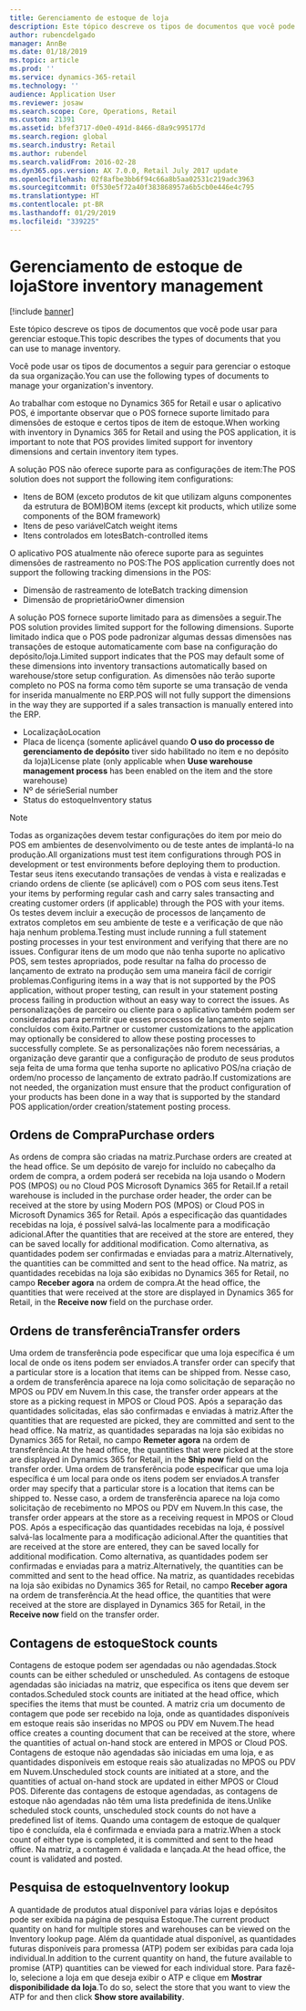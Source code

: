 ```yaml
---
title: Gerenciamento de estoque de loja
description: Este tópico descreve os tipos de documentos que você pode usar para gerenciar estoque.
author: rubencdelgado
manager: AnnBe
ms.date: 01/18/2019
ms.topic: article
ms.prod: ''
ms.service: dynamics-365-retail
ms.technology: ''
audience: Application User
ms.reviewer: josaw
ms.search.scope: Core, Operations, Retail
ms.custom: 21391
ms.assetid: bfef3717-d0e0-491d-8466-d8a9c995177d
ms.search.region: global
ms.search.industry: Retail
ms.author: rubendel
ms.search.validFrom: 2016-02-28
ms.dyn365.ops.version: AX 7.0.0, Retail July 2017 update
ms.openlocfilehash: 02f8afbe3bb6f94c66a8b5aa02531c219adc3963
ms.sourcegitcommit: 0f530e5f72a40f383868957a6b5cb0e446e4c795
ms.translationtype: HT
ms.contentlocale: pt-BR
ms.lasthandoff: 01/29/2019
ms.locfileid: "339225"
---
```

# <a name="store-inventory-management"></a><span data-ttu-id="2a6fb-103">Gerenciamento de estoque de loja</span><span class="sxs-lookup"><span data-stu-id="2a6fb-103">Store inventory management</span></span>

[!include [banner](includes/banner.md)]

<span data-ttu-id="2a6fb-104">Este tópico descreve os tipos de documentos que você pode usar para gerenciar estoque.</span><span class="sxs-lookup"><span data-stu-id="2a6fb-104">This topic describes the types of documents that you can use to manage inventory.</span></span>

<span data-ttu-id="2a6fb-105">Você pode usar os tipos de documentos a seguir para gerenciar o estoque da sua organização.</span><span class="sxs-lookup"><span data-stu-id="2a6fb-105">You can use the following types of documents to manage your organization's inventory.</span></span>

<span data-ttu-id="2a6fb-106">Ao trabalhar com estoque no Dynamics 365 for Retail e usar o aplicativo POS, é importante observar que o POS fornece suporte limitado para dimensões de estoque e certos tipos de item de estoque.</span><span class="sxs-lookup"><span data-stu-id="2a6fb-106">When working with inventory in Dynamics 365 for Retail and using the POS application, it is important to note that POS provides limited support for inventory dimensions and certain inventory item types.</span></span>  

<span data-ttu-id="2a6fb-107">A solução POS não oferece suporte para as configurações de item:</span><span class="sxs-lookup"><span data-stu-id="2a6fb-107">The POS solution does not support the following item configurations:</span></span>
- <span data-ttu-id="2a6fb-108">Itens de BOM (exceto produtos de kit que utilizam alguns componentes da estrutura de BOM)</span><span class="sxs-lookup"><span data-stu-id="2a6fb-108">BOM items (except kit products, which utilize some components of the BOM framework)</span></span>
- <span data-ttu-id="2a6fb-109">Itens de peso variável</span><span class="sxs-lookup"><span data-stu-id="2a6fb-109">Catch weight items</span></span>
- <span data-ttu-id="2a6fb-110">Itens controlados em lotes</span><span class="sxs-lookup"><span data-stu-id="2a6fb-110">Batch-controlled items</span></span>

<span data-ttu-id="2a6fb-111">O aplicativo POS atualmente não oferece suporte para as seguintes dimensões de rastreamento no POS:</span><span class="sxs-lookup"><span data-stu-id="2a6fb-111">The POS application currently does not support the following tracking dimensions in the POS:</span></span>
- <span data-ttu-id="2a6fb-112">Dimensão de rastreamento de lote</span><span class="sxs-lookup"><span data-stu-id="2a6fb-112">Batch tracking dimension</span></span>
- <span data-ttu-id="2a6fb-113">Dimensão de proprietário</span><span class="sxs-lookup"><span data-stu-id="2a6fb-113">Owner dimension</span></span>

<span data-ttu-id="2a6fb-114">A solução POS fornece suporte limitado para as dimensões a seguir.</span><span class="sxs-lookup"><span data-stu-id="2a6fb-114">The POS solution provides limited support for the following dimensions.</span></span> <span data-ttu-id="2a6fb-115">Suporte limitado indica que o POS pode padronizar algumas dessas dimensões nas transações de estoque automaticamente com base na configuração do depósito/loja.</span><span class="sxs-lookup"><span data-stu-id="2a6fb-115">Limited support indicates that the POS may default some of these dimensions into inventory transactions automatically based on warehouse/store setup configuration.</span></span> <span data-ttu-id="2a6fb-116">As dimensões não terão suporte completo no POS na forma como têm suporte se uma transação de venda for inserida manualmente no ERP.</span><span class="sxs-lookup"><span data-stu-id="2a6fb-116">POS will not fully support the dimensions in the way they are supported if a sales transaction is manually entered into the ERP.</span></span> 

- <span data-ttu-id="2a6fb-117">Localização</span><span class="sxs-lookup"><span data-stu-id="2a6fb-117">Location</span></span>
- <span data-ttu-id="2a6fb-118">Placa de licença (somente aplicável quando **O uso do processo de gerenciamento de depósito** tiver sido habilitado no item e no depósito da loja)</span><span class="sxs-lookup"><span data-stu-id="2a6fb-118">License plate (only applicable when **Uuse warehouse management process** has been enabled on the item and the store warehouse)</span></span>
- <span data-ttu-id="2a6fb-119">Nº de série</span><span class="sxs-lookup"><span data-stu-id="2a6fb-119">Serial number</span></span>
- <span data-ttu-id="2a6fb-120">Status do estoque</span><span class="sxs-lookup"><span data-stu-id="2a6fb-120">Inventory status</span></span>

> [!NOTE]
> <span data-ttu-id="2a6fb-121">Todas as organizações devem testar configurações do item por meio do POS em ambientes de desenvolvimento ou de teste antes de implantá-lo na produção.</span><span class="sxs-lookup"><span data-stu-id="2a6fb-121">All organizations must test item configurations through POS in development or test environments before deploying them to production.</span></span> <span data-ttu-id="2a6fb-122">Testar seus itens executando transações de vendas à vista e realizadas e criando ordens de cliente (se aplicável) com o POS com seus itens.</span><span class="sxs-lookup"><span data-stu-id="2a6fb-122">Test your items by performing regular cash and carry sales transacting and creating customer orders (if applicable) through the POS with your items.</span></span> <span data-ttu-id="2a6fb-123">Os testes devem incluir a execução de processos de lançamento de extratos completos em seu ambiente de teste e a verificação de que não haja nenhum problema.</span><span class="sxs-lookup"><span data-stu-id="2a6fb-123">Testing must include running a full statement posting processes in your test environment and verifying that there are no issues.</span></span>
> <span data-ttu-id="2a6fb-124">Configurar itens de um modo que não tenha suporte no aplicativo POS, sem testes apropriados, pode resultar na falha do processo de lançamento de extrato na produção sem uma maneira fácil de corrigir problemas.</span><span class="sxs-lookup"><span data-stu-id="2a6fb-124">Configuring items in a way that is not supported by the POS application, without proper testing, can result in your statement posting process failing in production without an easy way to correct the issues.</span></span> <span data-ttu-id="2a6fb-125">As personalizações de parceiro ou cliente para o aplicativo também podem ser consideradas para permitir que esses processos de lançamento sejam concluídos com êxito.</span><span class="sxs-lookup"><span data-stu-id="2a6fb-125">Partner or customer customizations to the application may optionally be considered to allow these posting processes to successfully complete.</span></span> <span data-ttu-id="2a6fb-126">Se as personalizações não forem necessárias, a organização deve garantir que a configuração de produto de seus produtos seja feita de uma forma que tenha suporte no aplicativo POS/na criação de ordem/no processo de lançamento de extrato padrão.</span><span class="sxs-lookup"><span data-stu-id="2a6fb-126">If customizations are not needed, the organization must ensure that the product configuration of your products has been done in a way that is supported by the standard POS application/order creation/statement posting process.</span></span>

## <a name="purchase-orders"></a><span data-ttu-id="2a6fb-127">Ordens de Compra</span><span class="sxs-lookup"><span data-stu-id="2a6fb-127">Purchase orders</span></span>

<span data-ttu-id="2a6fb-128">As ordens de compra são criadas na matriz.</span><span class="sxs-lookup"><span data-stu-id="2a6fb-128">Purchase orders are created at the head office.</span></span> <span data-ttu-id="2a6fb-129">Se um depósito de varejo for incluído no cabeçalho da ordem de compra, a ordem poderá ser recebida na loja usando o Modern POS (MPOS) ou no Cloud POS Microsoft Dynamics 365 for Retail.</span><span class="sxs-lookup"><span data-stu-id="2a6fb-129">If a retail warehouse is included in the purchase order header, the order can be received at the store by using Modern POS (MPOS) or Cloud POS in Microsoft Dynamics 365 for Retail.</span></span> <span data-ttu-id="2a6fb-130">Após a especificação das quantidades recebidas na loja, é possível salvá-las localmente para a modificação adicional.</span><span class="sxs-lookup"><span data-stu-id="2a6fb-130">After the quantities that are received at the store are entered, they can be saved locally for additional modification.</span></span> <span data-ttu-id="2a6fb-131">Como alternativa, as quantidades podem ser confirmadas e enviadas para a matriz.</span><span class="sxs-lookup"><span data-stu-id="2a6fb-131">Alternatively, the quantities can be committed and sent to the head office.</span></span> <span data-ttu-id="2a6fb-132">Na matriz, as quantidades recebidas na loja são exibidas no Dynamics 365 for Retail, no campo **Receber agora** na ordem de compra.</span><span class="sxs-lookup"><span data-stu-id="2a6fb-132">At the head office, the quantities that were received at the store are displayed in Dynamics 365 for Retail, in the **Receive now** field on the purchase order.</span></span>

## <a name="transfer-orders"></a><span data-ttu-id="2a6fb-133">Ordens de transferência</span><span class="sxs-lookup"><span data-stu-id="2a6fb-133">Transfer orders</span></span>

<span data-ttu-id="2a6fb-134">Uma ordem de transferência pode especificar que uma loja específica é um local de onde os itens podem ser enviados.</span><span class="sxs-lookup"><span data-stu-id="2a6fb-134">A transfer order can specify that a particular store is a location that items can be shipped from.</span></span> <span data-ttu-id="2a6fb-135">Nesse caso, a ordem de transferência aparece na loja como solicitação de separação no MPOS ou PDV em Nuvem.</span><span class="sxs-lookup"><span data-stu-id="2a6fb-135">In this case, the transfer order appears at the store as a picking request in MPOS or Cloud POS.</span></span> <span data-ttu-id="2a6fb-136">Após a separação das quantidades solicitadas, elas são confirmadas e enviadas à matriz.</span><span class="sxs-lookup"><span data-stu-id="2a6fb-136">After the quantities that are requested are picked, they are committed and sent to the head office.</span></span> <span data-ttu-id="2a6fb-137">Na matriz, as quantidades separadas na loja são exibidas no Dynamics 365 for Retail, no campo **Remeter agora** na ordem de transferência.</span><span class="sxs-lookup"><span data-stu-id="2a6fb-137">At the head office, the quantities that were picked at the store are displayed in Dynamics 365 for Retail, in the **Ship now** field on the transfer order.</span></span> <span data-ttu-id="2a6fb-138">Uma ordem de transferência pode especificar que uma loja específica é um local para onde os itens podem ser enviados.</span><span class="sxs-lookup"><span data-stu-id="2a6fb-138">A transfer order may specify that a particular store is a location that items can be shipped to.</span></span> <span data-ttu-id="2a6fb-139">Nesse caso, a ordem de transferência aparece na loja como solicitação de recebimento no MPOS ou PDV em Nuvem.</span><span class="sxs-lookup"><span data-stu-id="2a6fb-139">In this case, the transfer order appears at the store as a receiving request in MPOS or Cloud POS.</span></span> <span data-ttu-id="2a6fb-140">Após a especificação das quantidades recebidas na loja, é possível salvá-las localmente para a modificação adicional.</span><span class="sxs-lookup"><span data-stu-id="2a6fb-140">After the quantities that are received at the store are entered, they can be saved locally for additional modification.</span></span> <span data-ttu-id="2a6fb-141">Como alternativa, as quantidades podem ser confirmadas e enviadas para a matriz.</span><span class="sxs-lookup"><span data-stu-id="2a6fb-141">Alternatively, the quantities can be committed and sent to the head office.</span></span> <span data-ttu-id="2a6fb-142">Na matriz, as quantidades recebidas na loja são exibidas no Dynamics 365 for Retail, no campo **Receber agora** na ordem de transferência.</span><span class="sxs-lookup"><span data-stu-id="2a6fb-142">At the head office, the quantities that were received at the store are displayed in Dynamics 365 for Retail, in the **Receive now** field on the transfer order.</span></span>

## <a name="stock-counts"></a><span data-ttu-id="2a6fb-143">Contagens de estoque</span><span class="sxs-lookup"><span data-stu-id="2a6fb-143">Stock counts</span></span>

<span data-ttu-id="2a6fb-144">Contagens de estoque podem ser agendadas ou não agendadas.</span><span class="sxs-lookup"><span data-stu-id="2a6fb-144">Stock counts can be either scheduled or unscheduled.</span></span> <span data-ttu-id="2a6fb-145">As contagens de estoque agendadas são iniciadas na matriz, que especifica os itens que devem ser contados.</span><span class="sxs-lookup"><span data-stu-id="2a6fb-145">Scheduled stock counts are initiated at the head office, which specifies the items that must be counted.</span></span> <span data-ttu-id="2a6fb-146">A matriz cria um documento de contagem que pode ser recebido na loja, onde as quantidades disponíveis em estoque reais são inseridas no MPOS ou PDV em Nuvem.</span><span class="sxs-lookup"><span data-stu-id="2a6fb-146">The head office creates a counting document that can be received at the store, where the quantities of actual on-hand stock are entered in MPOS or Cloud POS.</span></span> <span data-ttu-id="2a6fb-147">Contagens de estoque não agendadas são iniciadas em uma loja, e as quantidades disponíveis em estoque reais são atualizadas no MPOS ou PDV em Nuvem.</span><span class="sxs-lookup"><span data-stu-id="2a6fb-147">Unscheduled stock counts are initiated at a store, and the quantities of actual on-hand stock are updated in either MPOS or Cloud POS.</span></span> <span data-ttu-id="2a6fb-148">Diferente das contagens de estoque agendadas, as contagens de estoque não agendadas não têm uma lista predefinida de itens.</span><span class="sxs-lookup"><span data-stu-id="2a6fb-148">Unlike scheduled stock counts, unscheduled stock counts do not have a predefined list of items.</span></span> <span data-ttu-id="2a6fb-149">Quando uma contagem de estoque de qualquer tipo é concluída, ela é confirmada e enviada para a matriz.</span><span class="sxs-lookup"><span data-stu-id="2a6fb-149">When a stock count of either type is completed, it is committed and sent to the head office.</span></span> <span data-ttu-id="2a6fb-150">Na matriz, a contagem é validada e lançada.</span><span class="sxs-lookup"><span data-stu-id="2a6fb-150">At the head office, the count is validated and posted.</span></span>

## <a name="inventory-lookup"></a><span data-ttu-id="2a6fb-151">Pesquisa de estoque</span><span class="sxs-lookup"><span data-stu-id="2a6fb-151">Inventory lookup</span></span>

<span data-ttu-id="2a6fb-152">A quantidade de produtos atual disponível para várias lojas e depósitos pode ser exibida na página de pesquisa Estoque.</span><span class="sxs-lookup"><span data-stu-id="2a6fb-152">The current product quantity on hand for multiple stores and warehouses can be viewed on the Inventory lookup page.</span></span> <span data-ttu-id="2a6fb-153">Além da quantidade atual disponível, as quantidades futuras disponíveis para promessa (ATP) podem ser exibidas para cada loja individual.</span><span class="sxs-lookup"><span data-stu-id="2a6fb-153">In addition to the current quantity on hand, the future available to promise (ATP) quantities can be viewed for each individual store.</span></span> <span data-ttu-id="2a6fb-154">Para fazê-lo, selecione a loja em que deseja exibir o ATP e clique em **Mostrar disponibilidade da loja**.</span><span class="sxs-lookup"><span data-stu-id="2a6fb-154">To do so, select the store that you want to view the ATP for and then click **Show store availability**.</span></span>
